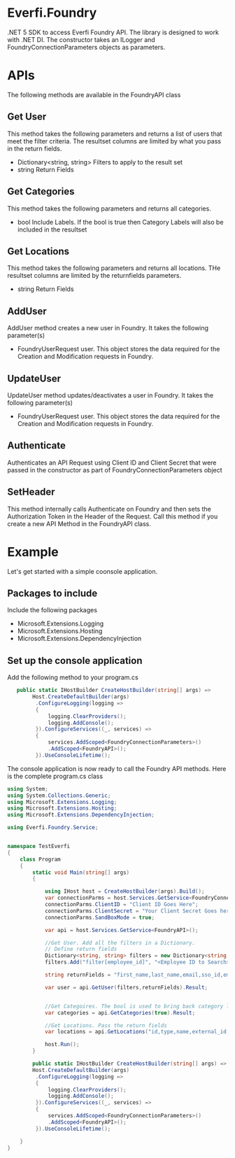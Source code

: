 # Everfi.Foundry
.NET 5 SDK to access Everfi Foundry API. The library is designed to work with .NET DI. The constructor takes an ILogger<FoundryAPI> and FoundryConnectionParameters objects as parameters. 
  
# APIs
The following methods are available in the FoundryAPI class

## Get User
This method takes the following parameters and returns a list of users that meet the filter criteria. The resultset columns are limited by what you pass in the return fields.
  * Dictionary<string, string> Filters to apply to the result set
  * string Return Fields
  
## Get Categories
This method takes the following parameters and returns all categories.
  * bool Include Labels. If the bool is true then Category Labels will also be included in the resultset
  
## Get Locations
This method takes the following parameters and returns all locations. THe resultset columns are limited by the returnfields parameters.
  * string Return Fields
  
## AddUser
AddUser method creates a new user in Foundry. It takes the following parameter(s)
* FoundryUserRequest user. This object stores the data required for the Creation and Modification requests in Foundry.

## UpdateUser
UpdateUser method updates/deactivates a user in Foundry. It takes the following parameter(s)
* FoundryUserRequest user. This object stores the data required for the Creation and Modification requests in Foundry.
  
## Authenticate 
Authenticates an API Request using Client ID and Client Secret that were passed in the constructor as part of FoundryConnectionParameters object
  
## SetHeader
This method internally calls Authenticate on Foundry and then sets the Authorization Token in the Header of the Request. Call this method if you create a new API Method in the FoundryAPI class.
  
# Example

Let's get started with a simple coonsole application.
  
## Packages to include
Include the following packages
  
* Microsoft.Extensions.Logging
* Microsoft.Extensions.Hosting
* Microsoft.Extensions.DependencyInjection
  
## Set up the console application
Add the following method to your program.cs
``` csharp
   public static IHostBuilder CreateHostBuilder(string[] args) =>
        Host.CreateDefaultBuilder(args)
         .ConfigureLogging(logging =>
         {
             logging.ClearProviders();
             logging.AddConsole();
         }).ConfigureServices((_, services) =>
         {
             services.AddScoped<FoundryConnectionParameters>()
             .AddScoped<FoundryAPI>();
         }).UseConsoleLifetime();
```
The console application is now ready to call the Foundry API methods. Here is the complete program.cs class
  
``` csharp
using System;
using System.Collections.Generic;
using Microsoft.Extensions.Logging;
using Microsoft.Extensions.Hosting;
using Microsoft.Extensions.DependencyInjection;

using Everfi.Foundry.Service;


namespace TestEverfi
{
    class Program
    {
        static void Main(string[] args)
        {

            using IHost host = CreateHostBuilder(args).Build();
            var connectionParms = host.Services.GetService<FoundryConnectionParameters>();
            connectionParms.ClientID = "Client ID Goes Here";
            connectionParms.ClientSecret = "Your Client Secret Goes here";
            connectionParms.SandBoxMode = true;

            var api = host.Services.GetService<FoundryAPI>();

            //Get User. Add all the filters in a Dictionary.
            // Define return fields
            Dictionary<string, string> filters = new Dictionary<string, string>();
            filters.Add("filter[employee_id]", "<Employee ID to Search>");

            string returnFields = "first_name,last_name,email,sso_id,employee_id,user_types";

            var user = api.GetUser(filters,returnFields).Result;


            //Get Categoires. The bool is used to bring back category labels along with categories. If set to false, only categories will be returned.
            var categories = api.GetCategories(true).Result;

            //Get Locations. Pass the return fields
            var locations = api.GetLocations("id,type,name,external_id,address_country_iso_code,address_state_iso_code").Result;

            host.Run();
        }

        public static IHostBuilder CreateHostBuilder(string[] args) =>
        Host.CreateDefaultBuilder(args)
         .ConfigureLogging(logging =>
         {
             logging.ClearProviders();
             logging.AddConsole();
         }).ConfigureServices((_, services) =>
         {
             services.AddScoped<FoundryConnectionParameters>()
             .AddScoped<FoundryAPI>();
         }).UseConsoleLifetime();              

    }
}
  
```
  

